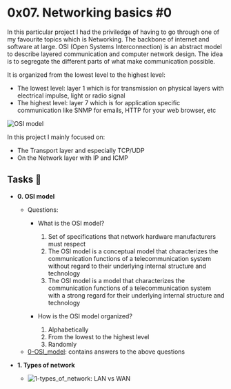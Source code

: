 # 0x07. Networking basics #0
In this particular project I had the priviledge of having to go through one of my favourite topics which is Networking. The backbone of internet and software at large.
OSI (Open Systems Interconnection) is an abstract model to describe layered communication and computer network design. The idea is to segregate the different parts of what make communication possible.

It is organized from the lowest level to the highest level:
  * The lowest level: layer 1 which is for transmission on physical layers with electrical impulse, light or radio signal
  * The highest level: layer 7 which is for application specific communication like SNMP for emails, HTTP for your web browser, etc

![OSI model](https://s3.amazonaws.com/alx-intranet.hbtn.io/uploads/medias/2018/6/4e6a0ad87a65d7054248.png?X-Amz-Algorithm=AWS4-HMAC-SHA256&X-Amz-Credential=AKIARDDGGGOUSBVO6H7D%2F20240509%2Fus-east-1%2Fs3%2Faws4_request&X-Amz-Date=20240509T192516Z&X-Amz-Expires=86400&X-Amz-SignedHeaders=host&X-Amz-Signature=b2770f85be66c9392cd5f6aaec0b1319b327c20b4bc1bcafcc8ec9cbe8219e60)

In this project I mainly focused on:
  * The Transport layer and especially TCP/UDP
  * On the Network layer with IP and ICMP

## Tasks :page_with_curl:

* **0. OSI model**
  * Questions:
	* What is the OSI model?
		1. Set of specifications that network hardware manufacturers must respect
		2. The OSI model is a conceptual model that characterizes the communication functions of a telecommunication system without regard to their underlying internal structure and technology
		3. The OSI model is a model that characterizes the communication functions of a telecommunication system with a strong regard for their underlying internal structure and technology
	* How is the OSI model organized?

		1. Alphabetically
		2. From the lowest to the highest level
		3. Randomly
  * [0-OSI_model](./0-OSI_model): contains answers to the above questions

* **1. Types of network**
  * ![1-types_of_network](./1-types_of_network): LAN vs WAN
